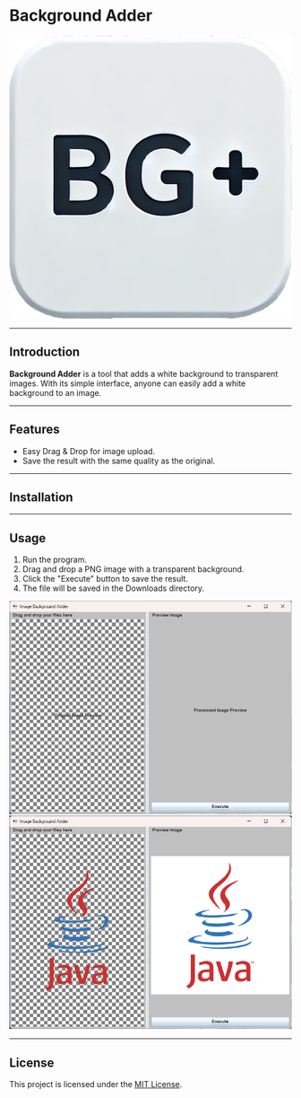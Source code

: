 <link rel="stylesheet" href="assets/styles.css" />

# Background Adder

<div class="board">
    <div class="logo-container shadow">
        <img src="assets/background adder.png" alt="Logo" class="logo">
    </div>
</div>

---

## Introduction

**Background Adder** is a tool that adds a white background to transparent images. With its simple interface, anyone can easily add a white background to an image.

---

## Features

- Easy Drag & Drop for image upload.
- Save the result with the same quality as the original.

---

## Installation

---

## Usage

1. Run the program.
2. Drag and drop a PNG image with a transparent background.
3. Click the "Execute" button to save the result.
4. The file will be saved in the Downloads directory.

![Main Page](assets/main_page.png)
![Main Page image dropped](assets/main_page_image_dropped.png)

---

## License

This project is licensed under the [MIT License](LICENSE).
